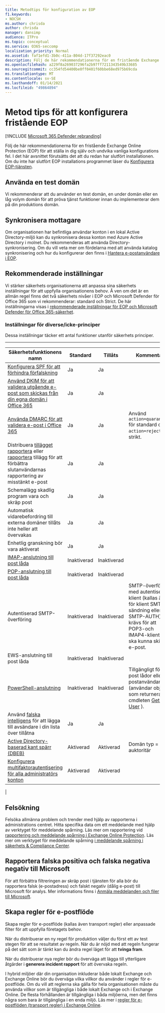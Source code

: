 ```yaml
---
title: Metodtips för konfiguration av EOP
f1.keywords:
- NOCSH
ms.author: chrisda
author: chrisda
manager: dansimp
audience: ITPro
ms.topic: conceptual
ms.service: O365-seccomp
localization_priority: Normal
ms.assetid: faf1efd1-3b0c-411a-804d-17f37292eac0
description: Följ de här rekommendationerna för en fristående Exchange Online Protection (EOP) för att ställa in dig själv och undvika vanliga konfigurations fel.
ms.openlocfilehash: a229f8a269037296fa2b97ff7211343549b33685
ms.sourcegitcommit: cc354fd54400be0ff0401f60bbe68ed975b69cda
ms.translationtype: MT
ms.contentlocale: sv-SE
ms.lasthandoff: 01/14/2021
ms.locfileid: "49864894"
---
```

# <a name="best-practices-for-configuring-standalone-eop"></a>Metod tips för att konfigurera fristående EOP

[!INCLUDE [Microsoft 365 Defender rebranding](../includes/microsoft-defender-for-office.md)]


Följ de här rekommendationerna för en fristående Exchange Online Protection (EOP) för att ställa in dig själv och undvika vanliga konfigurations fel. I det här avsnittet förutsätts det att du redan har slutfört installationen. Om du inte har slutfört EOP installations programmet läser du [Konfigurera EOP-tjänsten](set-up-your-eop-service.md).

## <a name="use-a-test-domain"></a>Använda en test domän

Vi rekommenderar att du använder en test domän, en under domän eller en låg volym domän för att pröva tjänst funktioner innan du implementerar dem på din produktions domän.

## <a name="synchronize-recipients"></a>Synkronisera mottagare

Om organisationen har befintliga användar konton i en lokal Active Directory-miljö kan du synkronisera dessa konton med Azure Active Directory i molnet. Du rekommenderas att använda Directory-synkronisering. Om du vill veta mer om fördelarna med att använda katalog synkronisering och hur du konfigurerar den finns i [Hantera e-postanvändare i EOP](manage-mail-users-in-eop.md).

## <a name="recommended-settings"></a>Rekommenderade inställningar

Vi stärker säkerhets organisationerna att anpassa sina säkerhets inställningar för att uppfylla organisationens behov. Ã ven om det är en allmän regel finns det två säkerhets nivåer i EOP och Microsoft Defender för Office 365 som vi rekommenderar: standard och Strict. De här inställningarna visas i [rekommenderade inställningar för EOP och Microsoft Defender för Office 365-säkerhet](recommended-settings-for-eop-and-office365-atp.md).

### <a name="miscellaneousnon-policy-settings"></a>Inställningar för diverse/icke-principer

Dessa inställningar täcker ett antal funktioner utanför säkerhets principer.

****

|Säkerhetsfunktionens namn|Standard|Tillåts|Kommentar|
|---|---|---|---|
|[Konfigurera SPF för att förhindra förfalskning](set-up-spf-in-office-365-to-help-prevent-spoofing.md)|Ja|Ja||
|[Använd DKIM för att validera utgående e-post som skickas från din egna domän i Office 365](use-dkim-to-validate-outbound-email.md)|Ja|Ja||
|[Använda DMARC för att validera e-post i Office 365](use-dmarc-to-validate-email.md)|Ja|Ja|Använd `action=quarantine` för standard och `action=reject` för strikt.|
|Distribuera [tillägget rapportera](enable-the-report-message-add-in.md) eller [rapportera](enable-the-report-phish-add-in.md) tillägg för att förbättra slutanvändarnas rapportering av misstänkt e-post|Ja|Ja||
|Schemalägg skadlig program vara och skräp post|Ja|Ja||
|Automatisk vidarebefordring till externa domäner tillåts inte heller att övervakas|Ja|Ja||
|Enhetlig granskning bör vara aktiverat|Ja|Ja||
|[IMAP-anslutning till post låda](https://docs.microsoft.com/Exchange/clients-and-mobile-in-exchange-online/pop3-and-imap4/enable-or-disable-pop3-or-imap4-access)|Inaktiverad|Inaktiverad||
|[POP-anslutning till post låda](https://docs.microsoft.com/Exchange/clients-and-mobile-in-exchange-online/pop3-and-imap4/enable-or-disable-pop3-or-imap4-access)|Inaktiverad|Inaktiverad||
|Autentiserad SMTP-överföring|Inaktiverad|Inaktiverad|SMTP-överföring med autentiserad klient (kallas även för klient SMTP-sändning eller SMTP-AUTH) krävs för att POP3-och IMAP4-klienter ska kunna skicka e-post.|
|EWS-anslutning till post låda|Inaktiverad|Inaktiverad||
|[PowerShell-anslutning](https://docs.microsoft.com/powershell/exchange/disable-access-to-exchange-online-powershell)|Inaktiverad|Inaktiverad|Tillgängligt för post lådor eller e-postanvändare (användar objekt som returneras av cmdleten [Get-User](https://docs.microsoft.com/powershell/module/exchange/get-user) ).|
|Använd [falska intelligens](learn-about-spoof-intelligence.md) för att lägga till avsändare i din lista över tillåtna|Ja|Ja||
|[Active Directory-baserad kant spärr (DBEB)](https://docs.microsoft.com/Exchange/mail-flow-best-practices/use-directory-based-edge-blocking)|Aktiverad|Aktiverad|Domän typ = auktoritär|
|[Konfigurera multifaktorautentisering för alla administratörs konton](https://docs.microsoft.com/microsoft-365/admin/security-and-compliance/set-up-multi-factor-authentication)|Aktiverad|Aktiverad||
|

## <a name="troubleshooting"></a>Felsökning

Felsöka allmänna problem och trender med hjälp av rapporterna i administrations centret. Hitta specifika data om ett meddelande med hjälp av verktyget för meddelande spårning. Läs mer om rapportering vid [rapportering och meddelande spårning i Exchange Online Protection](reporting-and-message-trace-in-exchange-online-protection.md). Läs mer om verktyget för meddelande spårning [i meddelande spårning i säkerhets & Compliance Center](message-trace-scc.md).

## <a name="report-false-positives-and-false-negatives-to-microsoft"></a>Rapportera falska positiva och falska negativa negativ till Microsoft

För att förbättra filtreringen av skräp post i tjänsten för alla bör du rapportera falsk (e-postadress) och falskt negativ (dålig e-post) till Microsoft för analys. Mer informations finns i [Anmäla meddelanden och filer till Microsoft](report-junk-email-messages-to-microsoft.md).

## <a name="create-mail-flow-rules"></a>Skapa regler för e-postflöde

Skapa regler för e-postflöde (kallas även transport regler) eller anpassade filter för att uppfylla företagets behov.

När du distribuerar en ny regel för produktion väljer du först ett av test stegen för att se resultatet av regeln. När du är nöjd med att regeln fungerar på det sätt som är tänkt kan du ändra regel läget för att **tvinga fram**.

När du distribuerar nya regler bör du överväga att lägga till ytterligare åtgärder i **generera incident rapport** för att övervaka regeln.

I hybrid miljöer där din organisation inkluderar både lokalt Exchange och Exchange Online bör du överväga vilka villkor du använder i regler för e-postflöde. Om du vill att reglerna ska gälla för hela organisationen måste du använda villkor som är tillgängliga i både lokalt Exchange och i Exchange Online. De flesta förhållanden är tillgängliga i båda miljöerna, men det finns några som bara är tillgängliga i en enda miljö. Läs mer i [regler för e-postflöden (transport regler) i Exchange Online](https://docs.microsoft.com/exchange/security-and-compliance/mail-flow-rules/mail-flow-rules).
